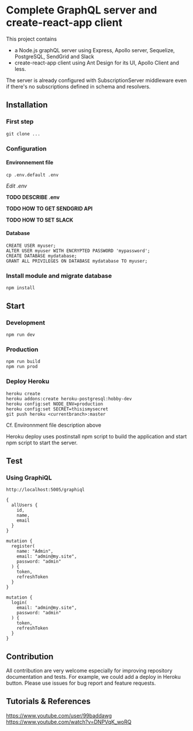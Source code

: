 # Complete GraphQL server and create-react-app client

This project contains

- a Node.js graphQL server using Express, Apollo server, Sequelize, PostgreSQL, SendGrid and Slack
- create-react-app client using Ant Design for its UI, Apollo Client and less.

The server is already configured with SubscriptionServer middleware even if there's no subscriptions defined in schema and resolvers.


## Installation

### First step

`git clone ...`

### Configuration

#### Environnement file

`cp .env.default .env`

*Edit .env*

**TODO DESCRIBE .env**

**TODO HOW TO GET SENDGRID API**

**TODO HOW TO SET SLACK**

#### Database

```
CREATE USER myuser;
ALTER USER myuser WITH ENCRYPTED PASSWORD 'mypassword';
CREATE DATABASE mydatabase;
GRANT ALL PRIVILEGES ON DATABASE mydatabase TO myuser;
```

### Install module and migrate database

`npm install`

## Start

### Development

`npm run dev`

### Production

```
npm run build
npm run prod
```

### Deploy Heroku

```
heroku create
heroku addons:create heroku-postgresql:hobby-dev
heroku config:set NODE_ENV=production
heroku config:set SECRET=thisismysecret
git push heroku <currentbranch>:master
```

Cf. Environnment file description above

Heroku deploy uses postinstall npm script to build the application and start npm script to start the server.

## Test

### Using GraphiQL

`http://localhost:5005/graphiql`

```
{
  allUsers {
    id,
    name,
    email
  }
}
```

```
mutation {
  register(
    name: "Admin",
    email: "admin@my.site",
    password: "admin"
  ) {
    token,
    refreshToken
  }
}
```

```
mutation {
  login(
    email: "admin@my.site",
    password: "admin"
  ) {
    token,
    refreshToken
  }
}
```

## Contribution

All contribution are very welcome especially for improving repository documentation and tests. For example, we could add a deploy in Heroku button.
Please use issues for bug report and feature requests.

## Tutorials & References

https://www.youtube.com/user/99baddawg
https://www.youtube.com/watch?v=DNPVqK_woRQ



